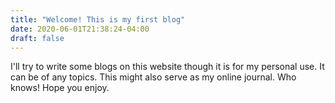 ```yaml
---
title: "Welcome! This is my first blog"
date: 2020-06-01T21:38:24-04:00
draft: false
---
```


I'll try to write some blogs on this website though it is for my personal use. It can be of any topics. This might also serve as my online journal. Who knows! Hope you enjoy.
